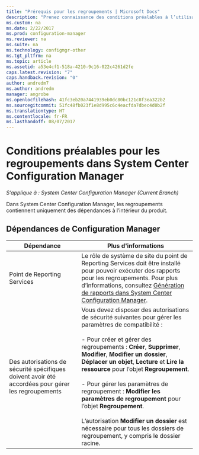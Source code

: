 ```yaml
---
title: "Prérequis pour les regroupements | Microsoft Docs"
description: "Prenez connaissance des conditions préalables à l’utilisation de regroupements dans System Center Configuration Manager."
ms.custom: na
ms.date: 2/22/2017
ms.prod: configuration-manager
ms.reviewer: na
ms.suite: na
ms.technology: configmgr-other
ms.tgt_pltfrm: na
ms.topic: article
ms.assetid: a53e4cf1-518a-4210-9c16-022c4261d2fe
caps.latest.revision: "7"
caps.handback.revision: "0"
author: andredm7
ms.author: andredm
manager: angrobe
ms.openlocfilehash: 41fc3eb20a7441939eb0dc80bc121c8f3ea322b2
ms.sourcegitcommit: 51fc48fb023f1e8d995c6c4eacfda7dbec4d0b2f
ms.translationtype: HT
ms.contentlocale: fr-FR
ms.lasthandoff: 08/07/2017
---
```

# <a name="prerequisites-for-collections-in-system-center-configuration-manager"></a>Conditions préalables pour les regroupements dans System Center Configuration Manager

*S’applique à : System Center Configuration Manager (Current Branch)*

Dans System Center Configuration Manager, les regroupements contiennent uniquement des dépendances à l’intérieur du produit.  

## <a name="configuration-manager-dependencies"></a>Dépendances de Configuration Manager  

|Dépendance|Plus d'informations|  
|----------------|----------------------|  
|Point de Reporting Services|Le rôle de système de site du point de Reporting Services doit être installé pour pouvoir exécuter des rapports pour les regroupements. Pour plus d’informations, consultez [Génération de rapports dans System Center Configuration Manager](../../../../core/servers/manage/reporting.md).|  
|Des autorisations de sécurité spécifiques doivent avoir été accordées pour gérer les regroupements|Vous devez disposer des autorisations de sécurité suivantes pour gérer les paramètres de compatibilité :<br /><br /> - Pour créer et gérer des regroupements : **Créer**, **Supprimer**, **Modifier**, **Modifier un dossier**, **Déplacer un objet**, **Lecture** et **Lire la ressource** pour l’objet **Regroupement**.<br /><br /> - Pour gérer les paramètres de regroupement : **Modifier les paramètres de regroupement** pour l’objet **Regroupement**.<br /><br /> L’autorisation **Modifier un dossier** est nécessaire pour tous les dossiers de regroupement, y compris le dossier racine.|  
